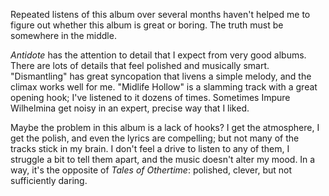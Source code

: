 Repeated listens of this album over several months haven't helped me to figure out
whether this album is great or boring. The truth must be somewhere in the middle.

*Antidote* has the attention to detail that I expect from very good albums. There
are lots of details that feel polished and musically smart. "Dismantling" has great
syncopation that livens a simple melody, and the climax
works well for me. "Midlife Hollow" is a slamming track with a great opening hook; I've
listened to it dozens of times. Sometimes Impure Wilhelmina get noisy in an expert,
precise way that I liked.

Maybe the problem in this album is a lack of hooks? I get the atmosphere,
I get the polish, and even the lyrics are compelling; but not
many of the tracks stick in my brain. I don't feel a drive to listen to any of them,
I struggle a bit to tell them apart, and the music doesn't alter my mood.
In a way, it's the opposite of *Tales of Othertime*: polished, clever, but not
sufficiently daring.

